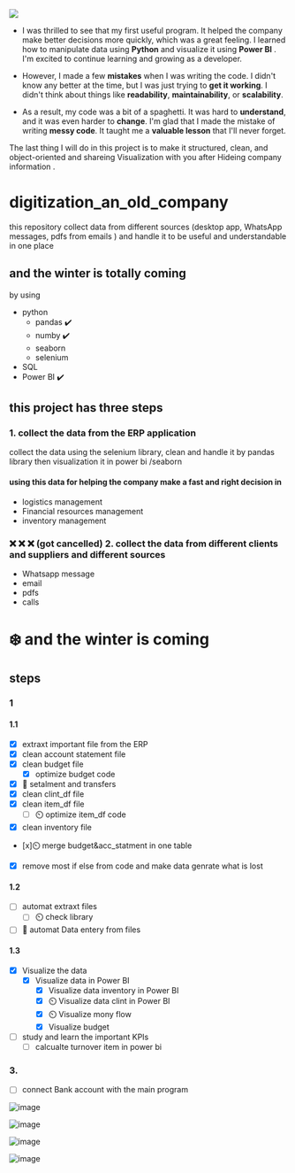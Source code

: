 <img src="https://devstickers.com/assets/img/pro/kjyz.png"  >

- I was thrilled to see that my first useful program. It helped the company make better decisions more quickly, which was a great feeling. 
I learned how to manipulate data using __Python__ and visualize it using __Power BI__ . I'm excited to continue learning and growing as a developer.

- However, I made a few **mistakes** when I was writing the code. 
I didn't know any better at the time, but I was just trying to __get it working__. 
I didn't think about things like __readability__, __maintainability__, or __scalability__.

- As a result, my code was a bit of a spaghetti. 
It was hard to **understand**, 
and it was even harder to **change**. 
I'm glad that I made the mistake of writing **messy code**. It taught me a __valuable lesson__ that I'll never forget.

The last thing I will do in this project is to make it structured, clean, and object-oriented and shareing Visualization with you after Hideing company information .

# digitization_an_old_company
this repository collect data from different  sources (desktop app, WhatsApp messages, pdfs from emails ) 
and handle it to be useful and understandable in one place
## and the winter is totally coming
by using 
- python 
  - pandas :heavy_check_mark:
  - numby  :heavy_check_mark:
  - seaborn
  - selenium
- SQL 
- Power BI :heavy_check_mark:
## this project has three steps
### 1. collect the data from the ERP application 
collect the data using the selenium library, clean and handle it by pandas library then visualization it in power bi /seaborn
#### using this data for helping the company make a fast and right decision in  
 * logistics management
 * Financial resources management
 * inventory management
  

  
###  :x: :x: :x: (got cancelled) 2. collect the data from different clients and suppliers and different sources 
- Whatsapp message 
- email 
- pdfs 
- calls 


# :snowflake: and the winter is  coming


## steps
### 1
#### 1.1
- [x] extraxt important file from the ERP 
- [x] clean account statement file
- [x] clean budget file 
  -  [x] optimize budget code
- [x] :metal:	 setalment and transfers  
- [x] clean clint_df file 
- [x] clean item_df file 
  - [ ] :timer_clock: optimize item_df code 
- [x] clean inventory file
- [x]:timer_clock: merge budget&acc_statment in one table 
- [x] remove most if else from code and make data genrate what is lost

#### 1.2

- [ ] automat extraxt files 
  - [ ] :timer_clock: check library  
- [ ] :dizzy:	automat Data entery from files

#### 1.3
- [x] Visualize the data
  - [x] Visualize data in Power BI
    - [x] Visualize data inventory in Power BI
    - [x] :timer_clock: Visualize data clint in Power BI    
    - [x] :timer_clock: Visualize mony flow 
    - [x] Visualize budget
- [ ] study and learn the important KPIs
  - [ ] calcualte turnover item in power bi 
### 3.
- [ ] connect Bank account with the main program



![image](https://github.com/MhmedRjb/digitization_an_old_company/assets/72052305/74a3934b-d0f5-4feb-8b34-5346a31978db)

![image](https://github.com/MhmedRjb/digitization_an_old_company/assets/72052305/5df5f95c-8dd2-4b5a-ba16-58770f50db98)

![image](https://github.com/MhmedRjb/digitization_an_old_company/assets/72052305/2628859b-cddb-41d0-8973-2b85726f9cf5)

![image](https://github.com/MhmedRjb/digitization_an_old_company/assets/72052305/9242617e-8011-4420-b85f-3a391b7d5b1d)


